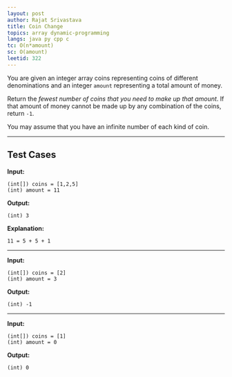```yaml
---
layout: post
author: Rajat Srivastava
title: Coin Change
topics: array dynamic-programming
langs: java py cpp c
tc: O(n*amount)
sc: O(amount)
leetid: 322
---
```


You are given an integer array coins representing coins of different denominations and 
an integer `amount` representing a total amount of money.

Return the _fewest number of coins that you need to make up that amount_. 
If that amount of money cannot be made up by any combination of the coins, return `-1`.

You may assume that you have an infinite number of each kind of coin.

---

## Test Cases

**Input:**
```
(int[]) coins = [1,2,5]
(int) amount = 11
```

**Output:**
```
(int) 3
```

**Explanation:**
```
11 = 5 + 5 + 1
```

---

**Input:**
```
(int[]) coins = [2]
(int) amount = 3
```

**Output:**
```
(int) -1
```

---

**Input:**
```
(int[]) coins = [1]
(int) amount = 0
```

**Output:**
```
(int) 0
```